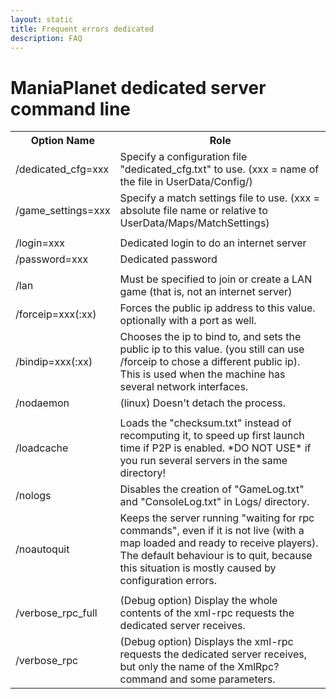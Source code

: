 ```yaml
---
layout: static
title: Frequent errors dedicated
description: FAQ
---
```


ManiaPlanet dedicated server command line
=========================================

<table>
  <tr>
    <th>Option Name</th><th>Role</th>
  </tr>
  <tr>
    <td>/dedicated_cfg=xxx</td><td>Specify a configuration file "dedicated_cfg.txt" to use. (xxx = name of the file in UserData/Config/)</td>
  </tr>
  <tr>
    <td>/game_settings=xxx </td><td>Specify a match settings file to use. (xxx = absolute file name or relative to UserData/Maps/MatchSettings)</td>
  </tr>
  <tr>
	<td colspan="2"></td>
  </tr>
  <tr>
	<td>/login=xxx</td><td>Dedicated login to do an internet server</td>
  </tr>
  <tr>
	<td>/password=xxx</td><td>Dedicated password</td>
  </tr>
  <tr>
	<td colspan="2"></td>
  </tr>
  <tr>
    <td>/lan</td><td>Must be specified to join or create a LAN game (that is, not an internet server)</td>
  </tr>
  <tr>
    <td>/forceip=xxx(:xx)</td><td>Forces the public ip address to this value. optionally with a port as well.</td>
  </tr>
  <tr>
    <td>/bindip=xxx(:xx)</td><td>Chooses the ip to bind to, and sets the public ip to this value. (you still can use /forceip to chose a different public ip). This is used when the machine has several network interfaces.</td>
  </tr>
  <tr>
    <td>/nodaemon</td><td>(linux) Doesn't detach the process.</td>
  </tr>
  <tr>
	<td colspan="2"></td>
  </tr>
  <tr>
	<td>/loadcache</td><td>Loads the "checksum.txt" instead of recomputing it, to speed up first launch time if P2P is enabled. *DO NOT USE* if you run several servers in the same directory!</td>
  </tr>
  <tr>
	<td>/nologs</td><td>Disables the creation of "GameLog.txt" and "ConsoleLog.txt" in Logs/ directory.</td>
  </tr>
  <tr>
	<td>/noautoquit</td><td>Keeps the server running "waiting for rpc commands", even if it is not live (with a map loaded and ready to receive players). The default behaviour is to quit, because this situation is mostly caused by configuration errors.</td>
  </tr>
  <tr>
	<td colspan="2"></td>
  </tr>
  <tr>
    <td>/verbose_rpc_full</td><td>(Debug option) Display the whole contents of the xml-rpc requests the dedicated server receives.</td>
  </tr>
  <tr>
    <td>/verbose_rpc </td><td>(Debug option) Displays the xml-rpc requests the dedicated server receives, but only the name of the XmlRpc? command and some parameters.</td>
  </tr>
</table>

 

